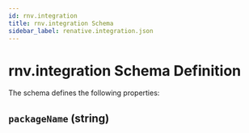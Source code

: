 ```yaml
---
id: rnv.integration
title: rnv.integration Schema
sidebar_label: renative.integration.json
---
```



# rnv.integration Schema Definition

The schema defines the following properties:

## `packageName` (string)